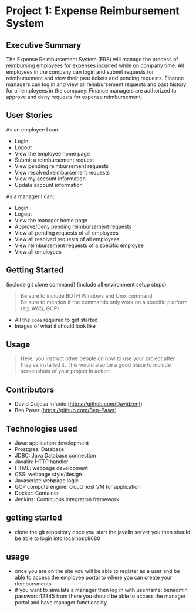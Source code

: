 # Project 1: Expense Reimbursement System

## Executive Summary

The Expense Reimbursement System (ERS) will manage the process of reimbursing employees for expenses incurred while on company time. All employees in the company can login and submit requests for reimbursement and view their past tickets and pending requests. Finance managers can log in and view all reimbursement requests and past history for all employees in the company. Finance managers are authorized to approve and deny requests for expense reimbursement.

## User Stories

As an employee I can:

-   Login
-   Logout
-   View the employee home page
-   Submit a reimbursement request
-   View pending reimbursement requests
-   View resolved reimbursement requests
-   View my account information
-   Update account information

As a manager I can:

-   Login
-   Logout
-   View the manager home page
-   Approve/Deny pending reimbursement requests
-   View all pending requests of all employees
-   View all resolved requests of all employees
-   View reimbursement requests of a specific employee
-   View all employees

## Getting Started
   
(include git clone command)
(include all environment setup steps)

> Be sure to include BOTH Windows and Unix command  
> Be sure to mention if the commands only work on a specific platform (eg. AWS, GCP)

- All the `code` required to get started
- Images of what it should look like

## Usage

> Here, you instruct other people on how to use your project after they’ve installed it. This would also be a good place to include screenshots of your project in action.


## Contributors

- David Guijosa Infante (https://github.com/Davidzent)
- Ben Paser (https://github.com/Ben-Paser)

## Technologies used

- Java: application development
- Prostgres: Database 
- JDBC: Java Database connection
- Javalin: HTTP handler
- HTML: webpage development
- CSS: webpage style/design
- Javascript: webpage logic 
- GCP compute engine: cloud host VM for application
- Docker: Container
- Jenkins: Continuous integration framework

## getting started

- clone the git repository once you start the javalin server you then should be able to login into localhost:8080


## usage
- once you are on the site you will be able to register as a user and be able to access the employee portal to where you can create your riembursments
- if you want to simulate a manager then log in with  username: benadmin password:12345 from there you should be able to access the manager portal and have manager functionality 


